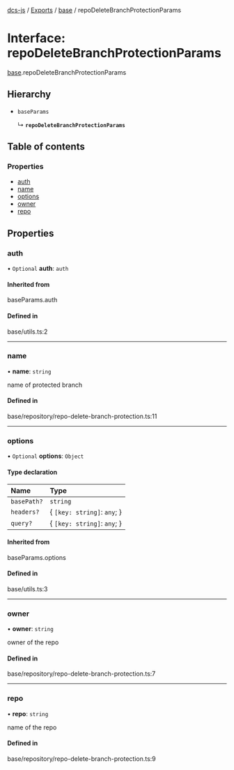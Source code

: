 [dcs-js](../README.md) / [Exports](../modules.md) / [base](../modules/base.md) / repoDeleteBranchProtectionParams

# Interface: repoDeleteBranchProtectionParams

[base](../modules/base.md).repoDeleteBranchProtectionParams

## Hierarchy

- `baseParams`

  ↳ **`repoDeleteBranchProtectionParams`**

## Table of contents

### Properties

- [auth](base.repoDeleteBranchProtectionParams.md#auth)
- [name](base.repoDeleteBranchProtectionParams.md#name)
- [options](base.repoDeleteBranchProtectionParams.md#options)
- [owner](base.repoDeleteBranchProtectionParams.md#owner)
- [repo](base.repoDeleteBranchProtectionParams.md#repo)

## Properties

### <a id="auth" name="auth"></a> auth

• `Optional` **auth**: `auth`

#### Inherited from

baseParams.auth

#### Defined in

base/utils.ts:2

___

### <a id="name" name="name"></a> name

• **name**: `string`

name of protected branch

#### Defined in

base/repository/repo-delete-branch-protection.ts:11

___

### <a id="options" name="options"></a> options

• `Optional` **options**: `Object`

#### Type declaration

| Name | Type |
| :------ | :------ |
| `basePath?` | `string` |
| `headers?` | { `[key: string]`: `any`;  } |
| `query?` | { `[key: string]`: `any`;  } |

#### Inherited from

baseParams.options

#### Defined in

base/utils.ts:3

___

### <a id="owner" name="owner"></a> owner

• **owner**: `string`

owner of the repo

#### Defined in

base/repository/repo-delete-branch-protection.ts:7

___

### <a id="repo" name="repo"></a> repo

• **repo**: `string`

name of the repo

#### Defined in

base/repository/repo-delete-branch-protection.ts:9
